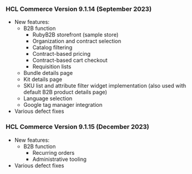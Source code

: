 ### HCL Commerce Version 9.1.14 (September 2023)

* New features:
  * B2B function
    * RubyB2B storefront (sample store)
    * Organization and contract selection
    * Catalog filtering
    * Contract-based pricing
    * Contract-based cart checkout
    * Requisition lists
  * Bundle details page
  * Kit details page
  * SKU list and attribute filter widget implementation (also used with default B2B product details page)
  * Language selection
  * Google tag manager integration
* Various defect fixes

### HCL Commerce Version 9.1.15 (December 2023)

* New features:
  * B2B function
    * Recurring orders
    * Administrative tooling
* Various defect fixes
